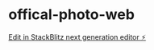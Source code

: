 # offical-photo-web

[Edit in StackBlitz next generation editor ⚡️](https://stackblitz.com/~/github.com/bumboclat444/offical-photo-web)
